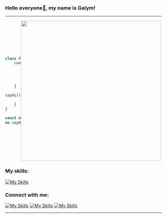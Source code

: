 
### Hello everyone👋, my name is Galym!

------------------------------------------------------------------------------------------------------------------


<div style="display: flex; flex-direction: row-reverse; align-items:center; justify-conten: center;">

<img align='left' src="https://media4.giphy.com/media/v1.Y2lkPTc5MGI3NjExaGQwYm1uaDh4ejd3cGl2NWFqb21sbTF3MjI0a2M4YXJrNTcwanZiZSZlcD12MV9pbnRlcm5hbF9naWZfYnlfaWQmY3Q9Zw/p4NLw3I4U0idi/giphy.gif" width="450">

```js
class FrontendDeveloper{
    constructor() {
        this.name = "Galym";
        this.age = 21;
        this.role = "Frontend Developer";
        this.language_spoken = ["en", "ru", "kz"];
    }

sayHi() {
        console.log("Thanks for stopping by. I hope you find some of my work interesting.");
    }
}

const me = new SoftwareEngineer();
me.sayHi();

```

</div>

### My skills:
[![My Skills](https://skillicons.dev/icons?i=js,react,mongodb,github,figma,tailwind)](https://skillicons.dev)

### Connect with me:
[![My Skills](https://skillicons.dev/icons?i=gmail)](https://mail.google.com/mail/u/0/#search/galymsakitzhan%40gmail.com)
[![My Skills](https://skillicons.dev/icons?i=linkedin)](https://www.linkedin.com/in/galym-sakitzhan-78a0a8296/)
[![My Skills](https://skillicons.dev/icons?i=github)](https://www.github.com/iframer/)

------------------------------------------------------------------------------------------------------------------



